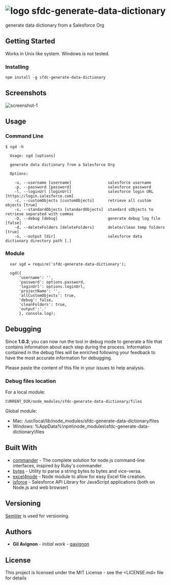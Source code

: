 # ![logo](https://gdurl.com/U1xa) sfdc-generate-data-dictionary

generate data dictionary from a Salesforce Org

## Getting Started

Works in Unix like system. Windows is not tested.

### Installing

```
npm install -g sfdc-generate-data-dictionary
```

## Screenshots

![screenshot-1](https://gdurl.com/TcCI)

## Usage

### Command Line

```
$ sgd -h

  Usage: sgd [options]

  generate data dictionary from a Salesforce Org

  Options:

    -u, --username [username]                salesforce username
    -p, --password [password]                salesforce password
    -l, --loginUrl [loginUrl]                salesforce login URL [https://login.salesforce.com]
    -c, --customObjects [customObjects]      retrieve all custom objects [true]
    -s, --standardObjects [standardObjects]  standard sObjects to retrieve separated with commas
    -D, --debug [debug]                      generate debug log file [false]
    -d, --deleteFolders [deleteFolders]      delete/clean temp folders [true]
    -o, --output [dir]                       salesforce data dictionary directory path [.]
```

### Module

```
  var sgd = require('sfdc-generate-data-dictionary');

  sgd({
      'username': '',
      'password': options.password,
      'loginUrl': options.loginUrl,
      'projectName': '',
      'allCustomObjects': true,
      'debug': false,
      'cleanFolders': true,
      'output':'.'
      }, console.log);
```

## Debugging

Since **1.0.3**, you can now run the tool in debug mode to generate a file that contains information about each step during the process.
Information contained in the debug files will be enriched following your feedback to have the most accurate information for debugging.

Please paste the content of this file in your issues to help analysis.

### Debug files location

For a local module:
```
CURRENT_DIR/node_modules/sfdc-generate-data-dictionary/files
 ```

 Global module:
 - Mac: /usr/local/lib/node_modules/sfdc-generate-data-dictionary/files
 - Windows: %AppData%\npm\node_modules\sfdc-generate-data-dictionary\files

## Built With

- [commander](https://github.com/tj/commander.js/) - The complete solution for node.js command-line interfaces, inspired by Ruby's commander.
- [bytes](https://github.com/visionmedia/bytes.js) - Utility to parse a string bytes to bytes and vice-versa.
- [excel4node](https://github.com/amekkawi/excel4node) - Node module to allow for easy Excel file creation.
- [jsforce](https://github.com/jsforce/jsforce) - Salesforce API Library for JavaScript applications (both on Node.js and web browser)

## Versioning

[SemVer](http://semver.org/) is used for versioning.

## Authors

- **Gil Avignon** - _Initial work_ - [gavignon](https://github.com/gavignon)

## License

This project is licensed under the MIT License - see the <LICENSE.md> file for details
